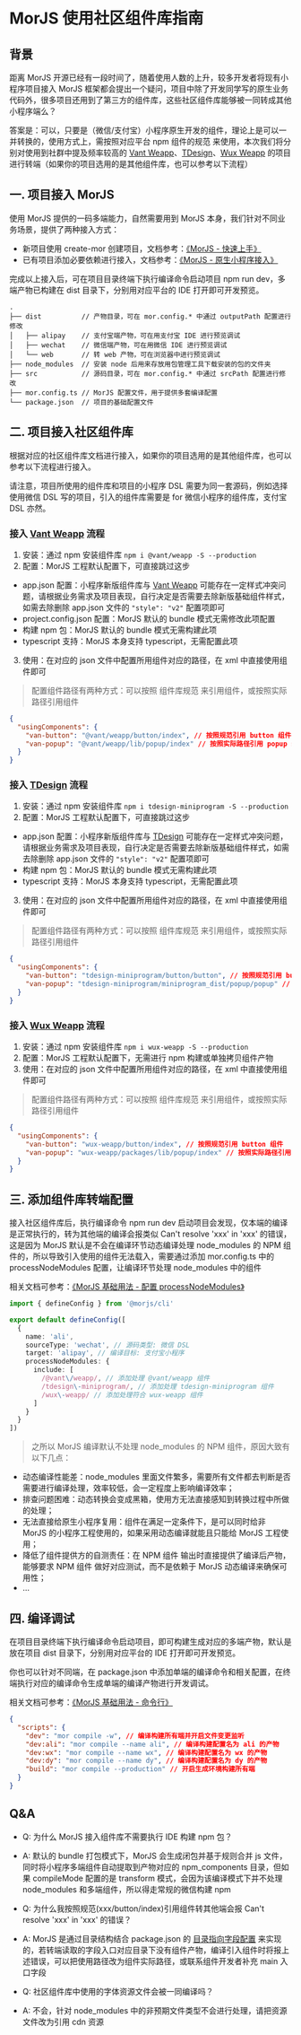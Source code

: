 # MorJS 使用社区组件库指南

## 背景

距离 MorJS 开源已经有一段时间了，随着使用人数的上升，较多开发者将现有小程序项目接入 MorJS 框架都会提出一个疑问，项目中除了开发同学写的原生业务代码外，很多项目还用到了第三方的组件库，这些社区组件库能够被一同转成其他小程序端么？

答案是：可以，只要是（微信/支付宝）小程序原生开发的组件，理论上是可以一并转换的，使用方式上，需按照对应平台 npm 组件的规范 来使用，本次我们将分别对使用到社群中提及频率较高的 [Vant Weapp](https://github.com/youzan/vant-weapp)、[TDesign](https://github.com/Tencent/tdesign-miniprogram)、[Wux Weapp](https://github.com/wux-weapp/wux-weapp/) 的项目进行转端（如果你的项目选用的是其他组件库，也可以参考以下流程）

## 一. 项目接入 MorJS

使用 MorJS 提供的一码多端能力，自然需要用到 MorJS 本身，我们针对不同业务场景，提供了两种接入方式：

- 新项目使用 create-mor 创建项目，文档参考：[《MorJS - 快速上手》](https://mor.eleme.io/guides/introduction/getting-started)
- 已有项目添加必要依赖进行接入，文档参考：[《MorJS - 原生小程序接入》](https://mor.eleme.io/guides/migrate-from-original-miniprogram-to-mor)

完成以上接入后，可在项目目录终端下执行编译命令启动项目 npm run dev，多端产物已构建在 dist 目录下，分别用对应平台的 IDE 打开即可开发预览。

```
.
├── dist          // 产物目录，可在 mor.config.* 中通过 outputPath 配置进行修改
│   ├── alipay    // 支付宝端产物，可在用支付宝 IDE 进行预览调试
│   ├── wechat    // 微信端产物，可在用微信 IDE 进行预览调试
│   └── web       // 转 web 产物，可在浏览器中进行预览调试
├── node_modules  // 安装 node 后用来存放用包管理工具下载安装的包的文件夹
├── src           // 源码目录，可在 mor.config.* 中通过 srcPath 配置进行修改
├── mor.config.ts // MorJS 配置文件，用于提供多套编译配置
└── package.json  // 项目的基础配置文件
```

## 二. 项目接入社区组件库

根据对应的社区组件库文档进行接入，如果你的项目选用的是其他组件库，也可以参考以下流程进行接入。

请注意，项目所使用的组件库和项目的小程序 DSL 需要为同一套源码，例如选择使用微信 DSL 写的项目，引入的组件库需要是 for 微信小程序的组件库，支付宝 DSL 亦然。

### 接入 [Vant Weapp](https://github.com/youzan/vant-weapp) 流程

1. 安装：通过 npm 安装组件库 `npm i @vant/weapp -S --production`
2. 配置：MorJS 工程默认配置下，可直接跳过这步

- app.json 配置：小程序新版组件库与 [Vant Weapp](https://github.com/youzan/vant-weapp) 可能存在一定样式冲突问题，请根据业务需求及项目表现，自行决定是否需要去除新版基础组件样式，如需去除删除 app.json 文件的 `"style": "v2"` 配置项即可
- project.config.json 配置：MorJS 默认的 bundle 模式无需修改此项配置
- 构建 npm 包：MorJS 默认的 bundle 模式无需构建此项
- typescript 支持：MorJS 本身支持 typescript，无需配置此项

3. 使用：在对应的 json 文件中配置所用组件对应的路径，在 xml 中直接使用组件即可

> 配置组件路径有两种方式：可以按照 组件库规范 来引用组件，或按照实际路径引用组件

```json
{
  "usingComponents": {
    "van-button": "@vant/weapp/button/index", // 按照规范引用 button 组件
    "van-popup": "@vant/weapp/lib/popup/index" // 按照实际路径引用 popup 组件
  }
}
```

### 接入 [TDesign](https://github.com/Tencent/tdesign-miniprogram) 流程

1. 安装：通过 npm 安装组件库 `npm i tdesign-miniprogram -S --production`
2. 配置：MorJS 工程默认配置下，可直接跳过这步

- app.json 配置：小程序新版组件库与 [TDesign](https://github.com/Tencent/tdesign-miniprogram) 可能存在一定样式冲突问题，请根据业务需求及项目表现，自行决定是否需要去除新版基础组件样式，如需去除删除 app.json 文件的 `"style": "v2"` 配置项即可
- 构建 npm 包：MorJS 默认的 bundle 模式无需构建此项
- typescript 支持：MorJS 本身支持 typescript，无需配置此项

3. 使用：在对应的 json 文件中配置所用组件对应的路径，在 xml 中直接使用组件即可

> 配置组件路径有两种方式：可以按照 组件库规范 来引用组件，或按照实际路径引用组件

```json
{
  "usingComponents": {
    "van-button": "tdesign-miniprogram/button/button", // 按照规范引用 button 组件
    "van-popup": "tdesign-miniprogram/miniprogram_dist/popup/popup" // 按照实际路径引用 popup 组件
  }
}
```

### 接入 [Wux Weapp](https://github.com/wux-weapp/wux-weapp/) 流程

1. 安装：通过 npm 安装组件库 `npm i wux-weapp -S --production`
2. 配置：MorJS 工程默认配置下，无需进行 npm 构建或单独拷贝组件产物
3. 使用：在对应的 json 文件中配置所用组件对应的路径，在 xml 中直接使用组件即可

> 配置组件路径有两种方式：可以按照 组件库规范 来引用组件，或按照实际路径引用组件

```json
{
  "usingComponents": {
    "van-button": "wux-weapp/button/index", // 按照规范引用 button 组件
    "van-popup": "wux-weapp/packages/lib/popup/index" // 按照实际路径引用 popup 组件
  }
}
```

## 三. 添加组件库转端配置

接入社区组件库后，执行编译命令 npm run dev 启动项目会发现，仅本端的编译是正常执行的，转为其他端的编译会报类似 Can't resolve 'xxx' in 'xxx' 的错误，这是因为 MorJS 默认是不会在编译环节动态编译处理 node_modules 的 NPM 组件的，所以导致引入使用的组件无法载入，需要通过添加 mor.config.ts 中的 processNodeModules 配置，让编译环节处理 node_modules 中的组件

相关文档可参考：[《MorJS 基础用法 - 配置 processNodeModules》](https://mor.eleme.io/guides/basic/config/#processnodemodules---%E6%98%AF%E5%90%A6%E5%A4%84%E7%90%86-node_modules)

```typescript
import { defineConfig } from '@morjs/cli'

export default defineConfig([
  {
    name: 'ali',
    sourceType: 'wechat', // 源码类型: 微信 DSL
    target: 'alipay', // 编译目标: 支付宝小程序
    processNodeModules: {
      include: [
        /@vant\/weapp/, // 添加处理 @vant/weapp 组件
        /tdesign\-miniprogram/, // 添加处理 tdesign-miniprogram 组件
        /wux\-weapp/ // 添加处理符合 wux-weapp 组件
      ]
    }
  }
])
```

> 之所以 MorJS 编译默认不处理 node_modules 的 NPM 组件，原因大致有以下几点：

- 动态编译性能差：node_modules 里面文件繁多，需要所有文件都去判断是否需要进行编译处理，效率较低，会一定程度上影响编译效率；
- 排查问题困难：动态转换会变成黑箱，使用方无法直接感知到转换过程中所做的处理；
- 无法直接给原生小程序复用：组件在满足一定条件下，是可以同时给非 MorJS 的小程序工程使用的，如果采用动态编译就能且只能给 MorJS 工程使用；
- 降低了组件提供方的自测责任：在 NPM 组件 输出时直接提供了编译后产物，能够要求 NPM 组件 做好对应测试，而不是依赖于 MorJS 动态编译来确保可用性；
- …

## 四. 编译调试

在项目目录终端下执行编译命令启动项目，即可构建生成对应的多端产物，默认是放在项目 dist 目录下，分别用对应平台的 IDE 打开即可开发预览。

你也可以针对不同端，在 package.json 中添加单端的编译命令和相关配置，在终端执行对应的编译命令生成单端的编译产物进行开发调试。

相关文档可参考：[《MorJS 基础用法 - 命令行》](https://mor.eleme.io/guides/basic/cli)

```json
{
  "scripts": {
    "dev": "mor compile -w", // 编译构建所有端并开启文件变更监听
    "dev:ali": "mor compile --name ali", // 编译构建配置名为 ali 的产物
    "dev:wx": "mor compile --name wx", // 编译构建配置名为 wx 的产物
    "dev:dy": "mor compile --name dy", // 编译构建配置名为 dy 的产物
    "build": "mor compile --production" // 开启生成环境构建所有端
  }
}
```

## Q&A

- Q: 为什么 MorJS 接入组件库不需要执行 IDE 构建 npm 包？
- A: 默认的 bundle 打包模式下，MorJS 会生成闭包并基于规则合并 js 文件，同时将小程序多端组件自动提取到产物对应的 npm_components 目录，但如果 compileMode 配置的是 transform 模式，会因为该编译模式下并不处理 node_modules 和多端组件，所以得走常规的微信构建 npm

- Q: 为什么我按照规范(xxx/button/index)引用组件转其他端会报 Can't resolve 'xxx' in 'xxx' 的错误？
- A: MorJS 是通过目录结构结合 package.json 的 [目录指向字段配置](https://mor.eleme.io/specifications/component#%E7%9B%AE%E5%BD%95%E5%AD%97%E6%AE%B5%E9%85%8D%E7%BD%AE) 来实现的，若转端读取的字段入口对应目录下没有组件产物，编译引入组件时将报上述错误，可以把使用路径改为组件实际路径，或联系组件开发者补充 main 入口字段

- Q: 社区组件库中使用的字体资源文件会被一同编译吗？
- A: 不会，针对 node_modules 中的非预期文件类型不会进行处理，请把资源文件改为引用 cdn 资源
